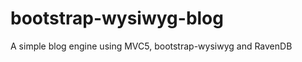 bootstrap-wysiwyg-blog
======================

A simple blog engine using MVC5, bootstrap-wysiwyg and RavenDB
